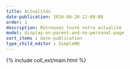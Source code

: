 ```yaml
---
title: Actualités
date-publication: 2016-04-20 12-00-00
order: 1
description: Retrouvez toute notre actualité
model: display-on-parent-and-no-personal-page
sort_items : date-publication
type_child_editor : SimpleMd
---
```



{% include coll_ext/main.html %}

